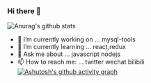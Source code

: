 ### Hi there 👋
![Anurag's github stats](https://github-readme-stats.vercel.app/api?username=iy88&show_icons=true)
- 🔭 I’m currently working on ... mysql-tools
- 🌱 I’m currently learning ... react,redux
- 💬 Ask me about ... javascript nodejs
- 📫 How to reach me: ... twitter wechat bilibili
[![Ashutosh's github activity graph](https://github-readme-activity-graph.vercel.app/graph?username=iy88)](https://github.com/ashutosh00710/github-readme-activity-graph)
